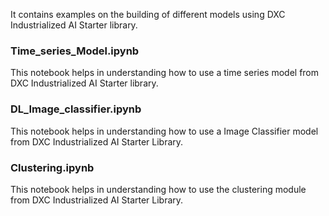 It contains examples on the building of different models using DXC Industrialized AI Starter library.

### Time_series_Model.ipynb
This notebook helps in understanding how to use a time series model from DXC Industrialized AI Starter library.

### DL_Image_classifier.ipynb
This notebook helps in understanding how to use a Image Classifier model from DXC Industrialized AI Starter Library.

### Clustering.ipynb
This notebook helps in understanding how to use the clustering module from DXC Industrialized AI Starter Library.
